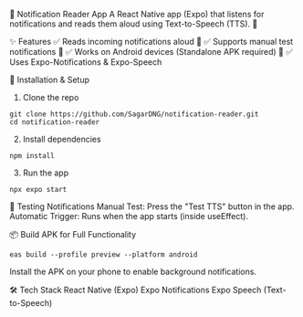 📢 Notification Reader App
A React Native app (Expo) that listens for notifications and reads them aloud using Text-to-Speech (TTS). 🚀

✨ Features
✅ Reads incoming notifications aloud 📢
✅ Supports manual test notifications 🔔
✅ Works on Android devices (Standalone APK required) 📱
✅ Uses Expo-Notifications & Expo-Speech

🚀 Installation & Setup
1. Clone the repo
```
git clone https://github.com/SagarDNG/notification-reader.git
cd notification-reader
```

2. Install dependencies
```
npm install
```

3. Run the app
```
npx expo start
```

🔔 Testing Notifications
Manual Test: Press the "Test TTS" button in the app.
Automatic Trigger: Runs when the app starts (inside useEffect).

📦 Build APK for Full Functionality
```
eas build --profile preview --platform android
```
Install the APK on your phone to enable background notifications.


🛠️ Tech Stack
React Native (Expo)
Expo Notifications
Expo Speech (Text-to-Speech)
